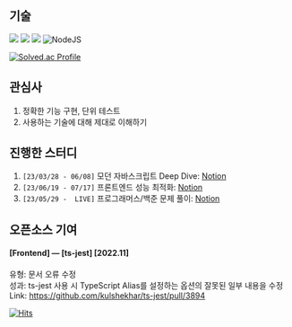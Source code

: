 ## 기술

<img src="https://img.shields.io/badge/javascript-F7DF1E?style=for-the-badge&logo=javascript&logoColor=black"> <img src="https://img.shields.io/badge/typescript-3178C6?style=for-the-badge&logo=typescript&logoColor=black"> <img src="https://img.shields.io/badge/react-61DAFB?style=for-the-badge&logo=react&logoColor=black"> ![NodeJS](https://img.shields.io/badge/node.js-6DA55F?style=for-the-badge&logo=node.js&logoColor=white)

[![Solved.ac Profile](http://mazassumnida.wtf/api/v2/generate_badge?boj=seongbin9786)](https://solved.ac/seongbin9786/)

## 관심사
1. 정확한 기능 구현, 단위 테스트
2. 사용하는 기술에 대해 제대로 이해하기

## 진행한 스터디
1. `[23/03/28 - 06/08]` 모던 자바스크립트 Deep Dive: [Notion](https://seongbin9786.notion.site/Deep-Dive-JavaScript-ccc03f3c377040c4aa838c0d025bfe49?pvs=4)
2. `[23/06/19 - 07/17]` 프론트엔드 성능 최적화: [Notion](https://seongbin9786.notion.site/c30a67104beb4e06a754dc7657b1114d?pvs=4)
3. `[23/05/29 -  LIVE]` 프로그래머스/백준 문제 풀이: [Notion](https://seongbin9786.notion.site/PCCP-c5b0aee9cb3f420b82034e2f716670dd?pvs=4)

## 오픈소스 기여

#### [Frontend] — [ts-jest]	[2022.11]

유형: 문서 오류 수정
<br />
성과: ts-jest 사용 시 TypeScript Alias를 설정하는 옵션의 잘못된 일부 내용을 수정
<br />
Link: https://github.com/kulshekhar/ts-jest/pull/3894 

[![Hits](https://hits.seeyoufarm.com/api/count/incr/badge.svg?url=https%3A%2F%2Fgithub.com%2Fseongbin9786%2Fseongbin9786&count_bg=%233D93C8&title_bg=%23000000&icon=&icon_color=%23E7E7E7&title=%EB%B0%A9%EB%AC%B8%EC%9E%90&edge_flat=false)](https://hits.seeyoufarm.com)
